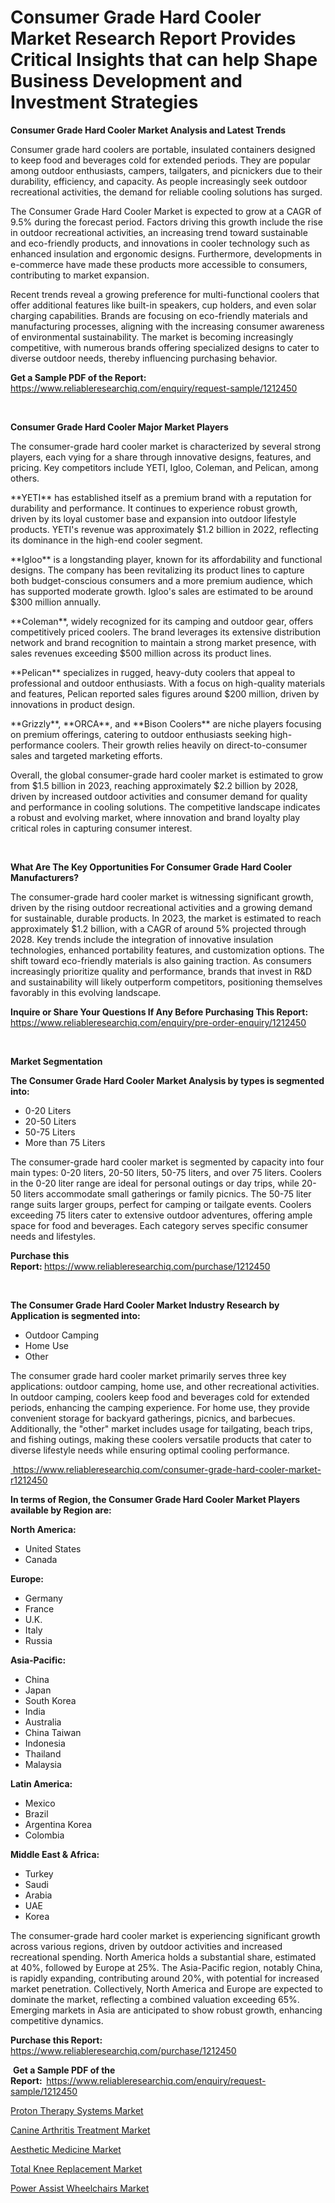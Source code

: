 <p><h1>Consumer Grade Hard Cooler Market Research Report Provides Critical Insights that can help Shape Business Development and Investment Strategies</h1></p><p><strong>Consumer Grade Hard Cooler Market Analysis and Latest Trends</strong></p>
<p><p>Consumer grade hard coolers are portable, insulated containers designed to keep food and beverages cold for extended periods. They are popular among outdoor enthusiasts, campers, tailgaters, and picnickers due to their durability, efficiency, and capacity. As people increasingly seek outdoor recreational activities, the demand for reliable cooling solutions has surged.</p><p>The Consumer Grade Hard Cooler Market is expected to grow at a CAGR of 9.5% during the forecast period. Factors driving this growth include the rise in outdoor recreational activities, an increasing trend toward sustainable and eco-friendly products, and innovations in cooler technology such as enhanced insulation and ergonomic designs. Furthermore, developments in e-commerce have made these products more accessible to consumers, contributing to market expansion.</p><p>Recent trends reveal a growing preference for multi-functional coolers that offer additional features like built-in speakers, cup holders, and even solar charging capabilities. Brands are focusing on eco-friendly materials and manufacturing processes, aligning with the increasing consumer awareness of environmental sustainability. The market is becoming increasingly competitive, with numerous brands offering specialized designs to cater to diverse outdoor needs, thereby influencing purchasing behavior.</p></p>
<p><strong>Get a Sample PDF of the Report:&nbsp;</strong> <a href="https://www.reliableresearchiq.com/enquiry/request-sample/1212450?utm_campaign=1159&utm_medium=2&utm_source=Github&utm_content=ia&utm_term=17122024&utm_id=consumer-grade-hard-cooler">https://www.reliableresearchiq.com/enquiry/request-sample/1212450</a></p>
<p>&nbsp;</p>
<p><strong>Consumer Grade Hard Cooler Major Market Players</strong></p>
<p><p>The consumer-grade hard cooler market is characterized by several strong players, each vying for a share through innovative designs, features, and pricing. Key competitors include YETI, Igloo, Coleman, and Pelican, among others.</p><p>**YETI** has established itself as a premium brand with a reputation for durability and performance. It continues to experience robust growth, driven by its loyal customer base and expansion into outdoor lifestyle products. YETI's revenue was approximately $1.2 billion in 2022, reflecting its dominance in the high-end cooler segment.</p><p>**Igloo** is a longstanding player, known for its affordability and functional designs. The company has been revitalizing its product lines to capture both budget-conscious consumers and a more premium audience, which has supported moderate growth. Igloo's sales are estimated to be around $300 million annually.</p><p>**Coleman**, widely recognized for its camping and outdoor gear, offers competitively priced coolers. The brand leverages its extensive distribution network and brand recognition to maintain a strong market presence, with sales revenues exceeding $500 million across its product lines.</p><p>**Pelican** specializes in rugged, heavy-duty coolers that appeal to professional and outdoor enthusiasts. With a focus on high-quality materials and features, Pelican reported sales figures around $200 million, driven by innovations in product design.</p><p>**Grizzly**, **ORCA**, and **Bison Coolers** are niche players focusing on premium offerings, catering to outdoor enthusiasts seeking high-performance coolers. Their growth relies heavily on direct-to-consumer sales and targeted marketing efforts.</p><p>Overall, the global consumer-grade hard cooler market is estimated to grow from $1.5 billion in 2023, reaching approximately $2.2 billion by 2028, driven by increased outdoor activities and consumer demand for quality and performance in cooling solutions. The competitive landscape indicates a robust and evolving market, where innovation and brand loyalty play critical roles in capturing consumer interest.</p></p>
<p>&nbsp;</p>
<p><strong>What Are The Key Opportunities For Consumer Grade Hard Cooler Manufacturers?</strong></p>
<p><p>The consumer-grade hard cooler market is witnessing significant growth, driven by the rising outdoor recreational activities and a growing demand for sustainable, durable products. In 2023, the market is estimated to reach approximately $1.2 billion, with a CAGR of around 5% projected through 2028. Key trends include the integration of innovative insulation technologies, enhanced portability features, and customization options. The shift toward eco-friendly materials is also gaining traction. As consumers increasingly prioritize quality and performance, brands that invest in R&D and sustainability will likely outperform competitors, positioning themselves favorably in this evolving landscape.</p></p>
<p><strong>Inquire or Share Your Questions If Any Before Purchasing This Report:</strong> <a href="https://www.reliableresearchiq.com/enquiry/pre-order-enquiry/1212450?utm_campaign=1159&utm_medium=2&utm_source=Github&utm_content=ia&utm_term=17122024&utm_id=consumer-grade-hard-cooler">https://www.reliableresearchiq.com/enquiry/pre-order-enquiry/1212450</a></p>
<p>&nbsp;</p>
<p><strong>Market Segmentation</strong></p>
<p><strong>The Consumer Grade Hard Cooler Market Analysis by types is segmented into:</strong></p>
<p><ul><li>0-20 Liters</li><li>20-50 Liters</li><li>50-75 Liters</li><li>More than 75 Liters</li></ul></p>
<p><p>The consumer-grade hard cooler market is segmented by capacity into four main types: 0-20 liters, 20-50 liters, 50-75 liters, and over 75 liters. Coolers in the 0-20 liter range are ideal for personal outings or day trips, while 20-50 liters accommodate small gatherings or family picnics. The 50-75 liter range suits larger groups, perfect for camping or tailgate events. Coolers exceeding 75 liters cater to extensive outdoor adventures, offering ample space for food and beverages. Each category serves specific consumer needs and lifestyles.</p></p>
<p><strong>Purchase this Report:&nbsp;</strong><a href="https://www.reliableresearchiq.com/purchase/1212450?utm_campaign=1159&utm_medium=2&utm_source=Github&utm_content=ia&utm_term=17122024&utm_id=consumer-grade-hard-cooler">https://www.reliableresearchiq.com/purchase/1212450</a></p>
<p>&nbsp;</p>
<p><strong>The Consumer Grade Hard Cooler Market Industry Research by Application is segmented into:</strong></p>
<p><ul><li>Outdoor Camping</li><li>Home Use</li><li>Other</li></ul></p>
<p><p>The consumer grade hard cooler market primarily serves three key applications: outdoor camping, home use, and other recreational activities. In outdoor camping, coolers keep food and beverages cold for extended periods, enhancing the camping experience. For home use, they provide convenient storage for backyard gatherings, picnics, and barbecues. Additionally, the "other" market includes usage for tailgating, beach trips, and fishing outings, making these coolers versatile products that cater to diverse lifestyle needs while ensuring optimal cooling performance.</p></p>
<p><a href="https://www.reliableresearchiq.com/consumer-grade-hard-cooler-market-r1212450?utm_campaign=1159&utm_medium=2&utm_source=Github&utm_content=ia&utm_term=17122024&utm_id=consumer-grade-hard-cooler">&nbsp;https://www.reliableresearchiq.com/consumer-grade-hard-cooler-market-r1212450</a></p>
<p><strong>In terms of Region, the Consumer Grade Hard Cooler Market Players available by Region are:</strong></p>
<p>
    <p> <strong> North America: </strong>
        <ul>
            <li>United States</li>
            <li>Canada</li>
        </ul>
        </p> 
    <p> <strong> Europe: </strong>
        <ul>
            <li>Germany</li>
            <li>France</li>
            <li>U.K.</li>
            <li>Italy</li>
            <li>Russia</li>
        </ul>
        </p> 
    <p> <strong> Asia-Pacific: </strong>
        <ul>
            <li>China</li>
            <li>Japan</li>
            <li>South Korea</li>
            <li>India</li>
            <li>Australia</li>
            <li>China Taiwan</li>
            <li>Indonesia</li>
            <li>Thailand</li>
            <li>Malaysia</li>
        </ul>
        </p> 
    <p> <strong> Latin America: </strong>
        <ul>
            <li>Mexico</li>
            <li>Brazil</li>
            <li>Argentina Korea</li>
            <li>Colombia</li>
        </ul>
        </p> 
    <p> <strong> Middle East & Africa: </strong>
        <ul>
            <li>Turkey</li>
            <li>Saudi</li>
            <li>Arabia</li>
            <li>UAE</li>
            <li>Korea</li>
        </ul>
    </p>
    </p>
<p><p>The consumer-grade hard cooler market is experiencing significant growth across various regions, driven by outdoor activities and increased recreational spending. North America holds a substantial share, estimated at 40%, followed by Europe at 25%. The Asia-Pacific region, notably China, is rapidly expanding, contributing around 20%, with potential for increased market penetration. Collectively, North America and Europe are expected to dominate the market, reflecting a combined valuation exceeding 65%. Emerging markets in Asia are anticipated to show robust growth, enhancing competitive dynamics.</p></p>
<p><strong>Purchase this Report: </strong><a href="https://www.reliableresearchiq.com/purchase/1212450?utm_campaign=1159&utm_medium=2&utm_source=Github&utm_content=ia&utm_term=17122024&utm_id=consumer-grade-hard-cooler">https://www.reliableresearchiq.com/purchase/1212450</a></p>
<p>&nbsp;<strong>Get a Sample PDF of the Report:&nbsp;&nbsp;</strong><a href="https://www.reliableresearchiq.com/enquiry/request-sample/1212450?utm_campaign=1159&utm_medium=2&utm_source=Github&utm_content=ia&utm_term=17122024&utm_id=consumer-grade-hard-cooler">https://www.reliableresearchiq.com/enquiry/request-sample/1212450</a></p>
<p><strong></strong></p>
<p><p><a href="https://www.linkedin.com/pulse/detailed-proton-therapy-systems-market-report-projected-61-cagr-flhxf?utm_campaign=1159&utm_medium=2&utm_source=Github&utm_content=ia&utm_term=17122024&utm_id=consumer-grade-hard-cooler">Proton Therapy Systems Market</a></p><p><a href="https://www.linkedin.com/pulse/global-canine-arthritis-treatment-market-analysis-2024-2031-zmguf?utm_campaign=1159&utm_medium=2&utm_source=Github&utm_content=ia&utm_term=17122024&utm_id=consumer-grade-hard-cooler">Canine Arthritis Treatment Market</a></p><p><a href="https://www.linkedin.com/pulse/comprehensive-aesthetic-medicine-market-study-projected-y8k8f?utm_campaign=1159&utm_medium=2&utm_source=Github&utm_content=ia&utm_term=17122024&utm_id=consumer-grade-hard-cooler">Aesthetic Medicine Market</a></p><p><a href="https://www.linkedin.com/pulse/global-total-knee-replacement-market-research-2024-2031-728rf?utm_campaign=1159&utm_medium=2&utm_source=Github&utm_content=ia&utm_term=17122024&utm_id=consumer-grade-hard-cooler">Total Knee Replacement Market</a></p><p><a href="https://www.linkedin.com/pulse/thorough-competitor-analysis-power-assist-wheelchairs-market-ubwcf?utm_campaign=1159&utm_medium=2&utm_source=Github&utm_content=ia&utm_term=17122024&utm_id=consumer-grade-hard-cooler">Power Assist Wheelchairs Market</a></p></p>